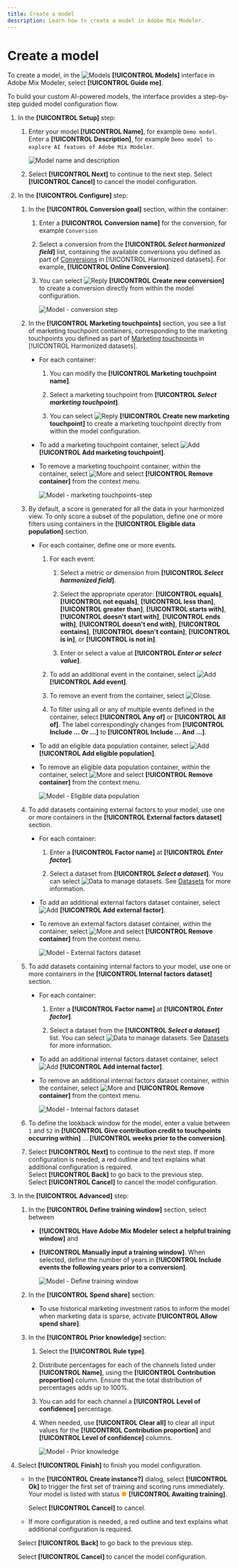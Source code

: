 ```yaml
---
title: Create a model
description: Learn how to create a model in Adobe Mix Modeler.
---
```


# Create a model

To create a model, in the ![Models](../assets/icons/FileData.svg) **[!UICONTROL Models]** interface in Adobe Mix Modeler, select **[!UICONTROL Guide me]**.

To build your custom AI-powered models, the interface provides a step-by-step guided model configuration flow.

1. In the **[!UICONTROL Setup]** step:

   1. Enter your model **[!UICONTROL Name]**, for example `Demo model`. Enter a **[!UICONTROL Description]**, for example `Demo model to explore AI featues of Adobe Mix Modeler`.

       ![Model name and description](../assets/model-name-description.png)

   1. Select **[!UICONTROL Next]** to continue to the next step. Select **[!UICONTROL Cancel]** to cancel the model configuration.

1. In the **[!UICONTROL Configure]** step:

   1. In the **[!UICONTROL Conversion goal]** section, within the container:

       1. Enter a **[!UICONTROL Conversion name]** for the conversion, for example `Conversion`

       1. Select a conversion from the **[!UICONTROL *Select harmonized field*]** list, containing the available conversions you defined as part of [Conversions](../harmonize-data/conversions.md) in [!UICONTROL Harmonized datasets]. For example, **[!UICONTROL Online Conversion]**. 

       1. You can select ![Reply](../assets/icons/Reply.svg) **[!UICONTROL Create new conversion]** to create a conversion directly from within the model configuration.

            ![Model - conversion step](../assets/model-conversion-step.png)

   1. In the **[!UICONTROL Marketing touchpoints]** section, you see a list of marketing touchpoint containers, corresponding to the marketing touchpoints you defined as part of [Marketing touchpoints](../harmonize-data/marketing-touchpoints.md) in [!UICONTROL Harmonized datasets]. 

       * For each container:

         1. You can modify the **[!UICONTROL Marketing touchpoint name]**. 

         1. Select a marketing touchpoint from **[!UICONTROL _Select marketing touchpoint_]**.

         1. You can select ![Reply](../assets/icons/Reply.svg) **[!UICONTROL Create new marketing touchpoint]** to create a marketing touchpoint directly from within the model configuration.

       * To add a marketing touchpoint container, select ![Add](../assets/icons/AddCircle.svg) **[!UICONTROL Add marketing touchpoint]**.

       * To remove a marketing touchpoint container, within the container, select ![More](../assets/icons/More.svg) and select **[!UICONTROL Remove container]** from the context menu.

            ![Model - marketing touchpoints-step](../assets/model-marketing-touchpoint-step.png)

   1. By default, a score is generated for all the data in your harmonized view. To only score a subset of the population, define one or more filters using containers in the **[!UICONTROL Eligible data population]** section. 

       * For each container, define one or more events.

         1. For each event: 

             1. Select a metric or dimension from **[!UICONTROL _Select harmonized field_]**.

             1. Select the appropriate operator: **[!UICONTROL equals]**, **[!UICONTROL not equals]**, **[!UICONTROL less than]**, **[!UICONTROL greater than]**, **[!UICONTROL starts with]**, **[!UICONTROL doesn't start with]**, **[!UICONTROL ends with]**, **[!UICONTROL doesn't end with]**, **[!UICONTROL contains]**, **[!UICONTROL doesn't contain]**, **[!UICONTROL is in]**, or **[!UICONTROL is not in]**.

             1. Enter or select a value at **[!UICONTROL _Enter or select value_]**.

         1. To add an additional event in the container, select ![Add](../assets/icons/AddCircle.svg) **[!UICONTROL Add event]**.

         1. To remove an event from the container, select ![Close](../assets/icons/Close.svg).

         1. To filter using all or any of multiple events defined in the container, select **[!UICONTROL Any of]** or **[!UICONTROL All of]**. The label correspondingly changes from **[!UICONTROL Include ... Or ...]** to **[!UICONTROL Include ... And ...]**.
       
       * To add an eligible data population container, select ![Add](../assets/icons/AddCircle.svg) **[!UICONTROL Add eligible population]**.

       * To remove an eligible data population container, within the container, select ![More](../assets/icons/More.svg) and select **[!UICONTROL Remove container]** from the context menu.

         ![Model - Eligible data population](../assets/model-eligible-data-population-step.png)

   1. To add datasets containing external factors to your model, use one or more containers in the **[!UICONTROL External factors dataset]** section. 

       * For each container:

         1. Enter a **[!UICONTROL Factor name]** at **[!UICONTROL _Enter factor_]**.

         1. Select a dataset from **[!UICONTROL _Select a dataset_]**. You can select ![Data](../assets/icons/Data.svg) to manage datasets. See [Datasets](../ingest-data/datasets.md) for more information.

       * To add an additional external factors dataset container, select ![Add](../assets/icons/AddCircle.svg) **[!UICONTROL Add external factor]**.

       * To remove an external factors dataset container, within the container, select ![More](../assets/icons/More.svg) and select **[!UICONTROL Remove container]** from the context menu.

         ![Model - External factors dataset](../assets/model-external-factors-dataset-step.png)


   1. To add datasets containing internal factors to your model, use one or more containers in the **[!UICONTROL Internal factors dataset]** section. 

       * For each container:

         1. Enter a **[!UICONTROL Factor name]** at **[!UICONTROL _Enter factor_]**.

         1. Select a dataset from the **[!UICONTROL _Select a dataset_]** list. You can select ![Data](../assets/icons/Data.svg) to manage datasets. See [Datasets](../ingest-data/datasets.md) for more information.

       * To add an additional internal factors dataset container, select ![Add](../assets/icons/AddCircle.svg) **[!UICONTROL Add internal factor]**.

       * To remove an additional internal factors dataset container, within the container, select ![More](../assets/icons/More.svg) and **[!UICONTROL Remove container]** from the context menu.

         ![Model - Internal factors dataset](../assets/model-internal-factors-dataset-step.png)

   1. To define the lookback window for the model, enter a value between `1` and `52` in **[!UICONTROL Give contribution credit to touchpoints occurring within]** ... **[!UICONTROL weeks prior to the conversion]**.

   1. Select **[!UICONTROL Next]** to continue to the next step. If more configuration is needed, a red outline and text explains what additional configuration is required. <br/>Select **[!UICONTROL Back]** to go back to the previous step. <br/>Select **[!UICONTROL Cancel]** to cancel the model configuration.

1. In the **[!UICONTROL Advanced]** step:

   1. In the **[!UICONTROL Define training window]** section, select between 

       * **[!UICONTROL Have Adobe Mix Modeler select a helpful training window]** and 

       * **[!UICONTROL Manually input a training window]**. When selected, define the number of years in **[!UICONTROL Include events the following years prior to a conversion]**.

         ![Model - Define training window](../assets/model-define-training-window.png)

   1. In the **[!UICONTROL Spend share]** section:

       * To use historical marketing investment ratios to inform the model when marketing data is sparse,  activate **[!UICONTROL Allow spend share]**.

   1. In the **[!UICONTROL Prior knowledge]** section:

       1. Select the **[!UICONTROL Rule type]**.

       1. Distribute percentages for each of the channels listed under **[!UICONTROL Name]**, using the **[!UICONTROL Contribution proportion]** column. Ensure that the total distribution of percentages adds up to 100%. 

       1. You can add for each channel a **[!UICONTROL Level of confidence]** percentage.

       1. When needed, use **[!UICONTROL Clear all]** to clear all input values for the **[!UICONTROL Contribution proportion]** and **[!UICONTROL Level of confidence]** columns.

          ![Model - Prior knowledge](../assets/model-prior-knowledge-step.png)

1. Select **[!UICONTROL Finish]** to finish you model configuration. 
   
   * In the **[!UICONTROL Create instance?]** dialog, select **[!UICONTROL Ok]** to trigger the first set of training and scoring runs immediately. Your model is listed with status <span style="color:orange">●</span> **[!UICONTROL Awaiting training]**.
   
     Select **[!UICONTROL Cancel]** to cancel. 
  
   * If more configuration is needed, a red outline and text explains what additional configuration is required. 
   
   Select **[!UICONTROL Back]** to go back to the previous step. 
   
   Select **[!UICONTROL Cancel]** to cancel the model configuration.

